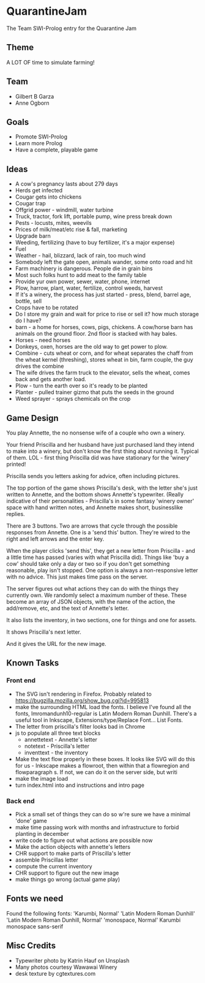 # QuarantineJam
The Team SWI-Prolog entry for the Quarantine Jam

## Theme

A LOT OF time to simulate farming!

## Team

* Gilbert B Garza
* Anne Ogborn

## Goals

 * Promote SWI-Prolog
 * Learn more Prolog
 * Have a complete, playable game

## Ideas

- A cow's pregnancy lasts about 279 days
- Herds get infected
- Cougar gets into chickens
- Cougar trap
- Offgrid power - windmill, water turbine
- Truck, tractor, fork lift, portable pump, wine press break down
- Pests - locusts, mites, weevils
- Prices of milk/meat/etc rise & fall, marketing
- Upgrade barn
- Weeding, fertilizing (have to buy fertilizer, it's a major expense)
- Fuel
- Weather - hail, blizzard, lack of rain, too much wind
- Somebody left the gate open, animals wander, some onto road and hit
- Farm machinery is dangerous. People die in grain bins
- Most such folks hunt to add meat to the family table
- Provide yur own power, sewer, water, phone, internet
- Plow, harrow, plant, water, fertilize, control weeds, harvest
- If it's a winery, the process has just started - press, blend, barrel age, bottle, sell
- Crops have to be rotated
- Do I store my grain and wait for price to rise or sell it? how much storage do I have?
- barn - a home for horses, cows, pigs, chickens.  A cow/horse barn has animals on the ground floor. 2nd floor is stacked with hay bales.
- Horses - need horses
- Donkeys, oxen, horses are the old way to get power to plow.
- Combine - cuts wheat or corn, and for wheat separates the chaff from the wheat kernel (threshing), stores wheat in bin, farm couple, the guy drives the combine
- The wife drives the farm truck to the elevator, sells the wheat, comes back and gets another load.
- Plow - turn the earth over so it's ready to be planted
- Planter - pulled trainer gizmo that puts the seeds in the ground
- Weed sprayer - sprays chemicals on the crop

## Game Design

You play Annette, the no nonsense wife of a couple who own a winery.

Your friend Priscilla and her husband have just purchased land they
intend to make into a winery, but don't know the
first thing about running it. Typical of them. LOL - first thing Priscilla did was
have stationary for the 'winery' printed!

Priscilla sends you letters asking for advice, often including pictures.

The top portion of the game shows Priscilla's desk, with the letter she's just written
to Annette, and the bottom shows Annette's typewriter. (Really indicative of their
personalities - Priscilla's in some fantasy 'winery owner' space with hand written notes,
and Annette makes short, businesslike replies.

There are 3 buttons. Two are arrows that cycle through the possible responses from Annette.
One is a 'send this' button.  They're wired to the right and left arrows and the enter key.

When the player clicks 'send this', they get a new letter from Priscilla - and a little time
has passed (varies with what Priscilla did). Things like 'buy a cow' should take only a day
or two so if you don't get something reasonable, play isn't stopped. One option is always
a non-responsive letter with no advice. This just makes time pass on the server.

The server figures out what actions they can do with the things they currently
own. We randomly select a maximum number of these. These become an array of JSON
objects, with the name of the action, the add/remove, etc, and the text of Annette's letter.

It also lists the inventory, in two sections, one for things and one for assets.

It shows Priscilla's next letter.

And it gives the URL for the new image.

## Known Tasks

### Front end

- The SVG isn't rendering in Firefox. Probably related to https://bugzilla.mozilla.org/show_bug.cgi?id=995813
- make the surrounding HTML load the fonts. I believe I've found all the fonts, lmromandunh10-regular is Latin Modern Roman Dunhill. There's a useful tool in Inkscape, Extensions/type/Replace Font... List Fonts.
- The letter from priscilla's filter looks bad in Chrome
- js to populate all three text blocks
  - annettetext   - Annette's letter
  - notetext   - Priscilla's letter
  - inventtext  - the inventory
- Make the text flow properly in these boxes. It looks like SVG will do this for us - Inkscape makes a flowroot, then within that a flowregion and flowparagraph s. If not, we can do it on
the server side, but writi
- make the image load
- turn index.html into and instructions and intro page

### Back end

- Pick a small set of things they can do so w're sure we have a minimal 'done' game
- make time passing work with months and infrastructure to forbid planting in december
- write code to figure out what actions are possible now
- Make the action objects with annette's letters
- CHR support to make parts of Priscilla's letter
- assemble Priscillas letter
- compute the current inventory
- CHR support to figure out the new image
- make things go wrong (actual game play)

## Fonts we need

Found the following fonts:
'Karumbi, Normal'
'Latin Modern Roman Dunhill'
'Latin Modern Roman Dunhill, Normal'
'monospace, Normal'
Karumbi
monospace
sans-serif

## Misc Credits

- Typewriter photo by Katrin Hauf on Unsplash
- Many photos courtesy Wawawai Winery
- desk texture by cgtextures.com

